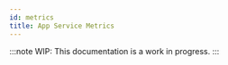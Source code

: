 ```yaml
---
id: metrics
title: App Service Metrics
---
```


:::note
WIP: This documentation is a work in progress.
:::